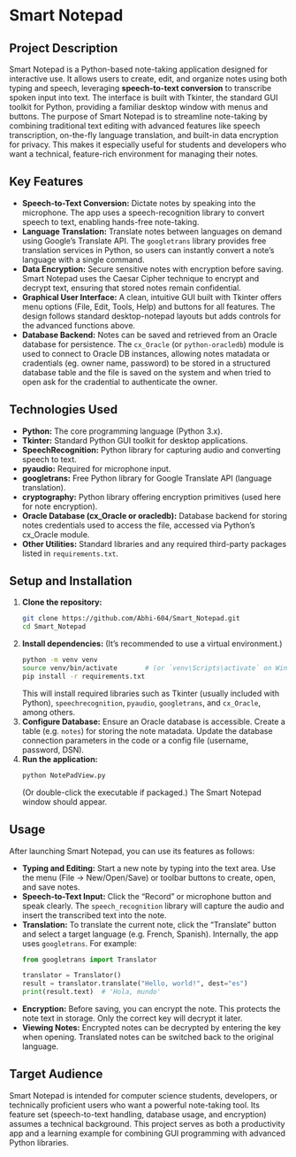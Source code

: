 # Smart Notepad

## Project Description  
Smart Notepad is a Python-based note-taking application designed for interactive use. It allows users to create, edit, and organize notes using both typing and speech, leveraging **speech-to-text conversion** to transcribe spoken input into text. The interface is built with Tkinter, the standard GUI toolkit for Python, providing a familiar desktop window with menus and buttons. The purpose of Smart Notepad is to streamline note-taking by combining traditional text editing with advanced features like speech transcription, on-the-fly language translation, and built-in data encryption for privacy. This makes it especially useful for students and developers who want a technical, feature-rich environment for managing their notes.

## Key Features  
- **Speech-to-Text Conversion:** Dictate notes by speaking into the microphone. The app uses a speech-recognition library to convert speech to text, enabling hands-free note-taking.  
- **Language Translation:** Translate notes between languages on demand using Google’s Translate API. The `googletrans` library provides free translation services in Python, so users can instantly convert a note’s language with a single command.  
- **Data Encryption:** Secure sensitive notes with encryption before saving. Smart Notepad uses the Caesar Cipher technique to encrypt and decrypt text, ensuring that stored notes remain confidential.  
- **Graphical User Interface:** A clean, intuitive GUI built with Tkinter offers menu options (File, Edit, Tools, Help) and buttons for all features. The design follows standard desktop-notepad layouts but adds controls for the advanced functions above.  
- **Database Backend:** Notes can be saved and retrieved from an Oracle database for persistence. The `cx_Oracle` (or `python-oracledb`) module is used to connect to Oracle DB instances, allowing notes matadata or cradentials (eg. owner name, password) to be stored in a structured database table and the file is saved on the system and when tried to open ask for the cradential to authenticate the owner.  
 

## Technologies Used  
- **Python:** The core programming language (Python 3.x).  
- **Tkinter:** Standard Python GUI toolkit for desktop applications.  
- **SpeechRecognition:** Python library for capturing audio and converting speech to text.  
- **pyaudio:** Required for microphone input.  
- **googletrans:** Free Python library for Google Translate API (language translation).  
- **cryptography:** Python library offering encryption primitives (used here for note encryption).   
- **Oracle Database (cx_Oracle or oracledb):** Database backend for storing notes credentials used to access the file, accessed via Python’s cx_Oracle module.  
- **Other Utilities:** Standard libraries and any required third-party packages listed in `requirements.txt`.  

## Setup and Installation  
1. **Clone the repository:**  
   ```bash
   git clone https://github.com/Abhi-604/Smart_Notepad.git
   cd Smart_Notepad
   ```  
2. **Install dependencies:** (It’s recommended to use a virtual environment.)  
   ```bash
   python -m venv venv
   source venv/bin/activate       # (or `venv\Scripts\activate` on Windows)
   pip install -r requirements.txt
   ```  
   This will install required libraries such as Tkinter (usually included with Python), `speechrecognition`, `pyaudio`, `googletrans`, and `cx_Oracle`, among others.  
3. **Configure Database:** Ensure an Oracle database is accessible. Create a table (e.g. `notes`) for storing the note matadata. Update the database connection parameters in the code or a config file (username, password, DSN).  
4. **Run the application:**  
   ```bash
   python NotePadView.py
   ```  
   (Or double-click the executable if packaged.) The Smart Notepad window should appear.  

## Usage  
After launching Smart Notepad, you can use its features as follows:  

- **Typing and Editing:** Start a new note by typing into the text area. Use the menu (File → New/Open/Save) or toolbar buttons to create, open, and save notes.  
- **Speech-to-Text Input:** Click the “Record” or microphone button and speak clearly. The `speech_recognition` library will capture the audio and insert the transcribed text into the note.  
- **Translation:** To translate the current note, click the “Translate” button and select a target language (e.g. French, Spanish). Internally, the app uses `googletrans`. For example:  
  ```python
  from googletrans import Translator

  translator = Translator()
  result = translator.translate("Hello, world!", dest="es")
  print(result.text)  # 'Hola, mundo'
  ```  
- **Encryption:** Before saving, you can encrypt the note. 
  This protects the note text in storage. Only the correct key will decrypt it later.  
- **Viewing Notes:** Encrypted notes can be decrypted by entering the key when opening. Translated notes can be switched back to the original language.  
 

## Target Audience  
Smart Notepad is intended for computer science students, developers, or technically proficient users who want a powerful note-taking tool. Its feature set (speech-to-text handling, database usage, and encryption) assumes a technical background. This project serves as both a productivity app and a learning example for combining GUI programming with advanced Python libraries.

